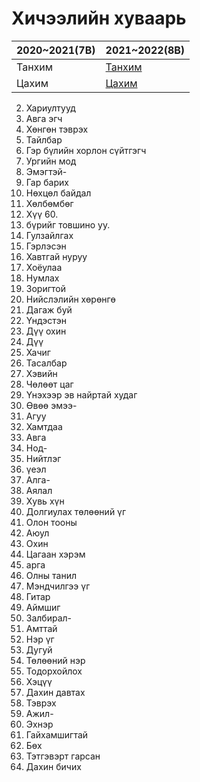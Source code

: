 # Хичээлийн хуваарь

2020~2021(7B) | 2021~2022(8B)
------------ | -------------
Танхим | [Танхим](./huvaari/8/tanhim)
Цахим | [Цахим](./huvaari/8/online)

2. Хариултууд 
3. Авга эгч 
38. Хөнгөн тэврэх 
20. Тайлбар 
21. Гэр бүлийн хорлон сүйтгэгч 
22.  Ургийн мод 
23. Эмэгтэй- 
56. Гар барих 
57. Нөхцөл байдал 
58. Хөлбөмбөг 
59. Хүү 60. 
39. бүрийг товшино уу.  
6. Гулзайлгах 
41. Гэрлэсэн 
24. Хавтгай нуруу 
7. Хоёулаа 
8. Нумлах 
9. Зоригтой 
10. Нийслэлийн хөрөнгө 
25. Дагаж буй 
43. Үндэстэн 
44. Дүү охин 
45. Дүү 
61. Хачиг 
62. Тасалбар 
26. Хэвийн 
27. Чөлөөт цаг 
28. Үнэхээр эв найртай  худаг 
29. Өвөө эмээ- 
30. Агуу 
63. Хамтдаа
64. Авга 
46. Нод- 
11. Нийтлэг 
12. үеэл 
47. Алга- 
65. Аялал 
48. Хувь хүн 
66. Долгиулах төлөөний үг 
49. Олон тооны 
13. Аюул 
14. Охин 
31. Цагаан хэрэм 
67. арга 
68. Олны танил  
32. Мэндчилгээ үг 
33. Гитар 
34. Аймшиг 
50. Залбирал- 
15. Амттай 
51. Нэр үг 
69. Дугуй 
16. Төлөөний нэр 
17. Тодорхойлох 
18. Хэцүү 
52. Дахин давтах 
35. Тэврэх 
36. Ажил- 
70. Эхнэр 
71. Гайхамшигтай
72. Бөх 
53. Тэтгэвэрт гарсан 
54. Дахин бичих







